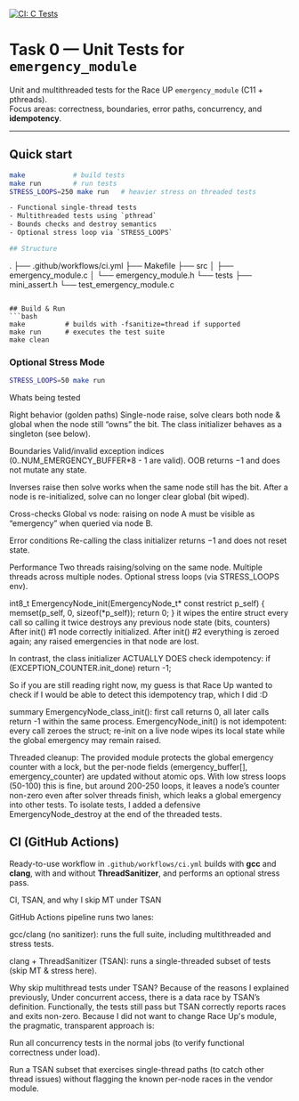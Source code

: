 [![CI: C Tests](https://github.com/eraykirca/task0/actions/workflows/ci.yml/badge.svg)](https://github.com/eraykirca/task0/actions/workflows/ci.yml)

# Task 0 — Unit Tests for `emergency_module`

Unit and multithreaded tests for the Race UP `emergency_module` (C11 + pthreads).  
Focus areas: correctness, boundaries, error paths, concurrency, and **idempotency**.

---

## Quick start

```bash
make            # build tests
make run        # run tests
STRESS_LOOPS=250 make run   # heavier stress on threaded tests

- Functional single-thread tests
- Multithreaded tests using `pthread`
- Bounds checks and destroy semantics
- Optional stress loop via `STRESS_LOOPS`

## Structure
```
.
├── .github/workflows/ci.yml
├── Makefile
├── src
│   ├── emergency_module.c
│   └── emergency_module.h
└── tests
    ├── mini_assert.h
    └── test_emergency_module.c
```

## Build & Run
```bash
make          # builds with -fsanitize=thread if supported
make run      # executes the test suite
make clean
```

### Optional Stress Mode
```bash
STRESS_LOOPS=50 make run
```
Whats being tested

Right behavior (golden paths)
Single-node raise, solve clears both node & global when the node still “owns” the bit.
The class initializer behaves as a singleton (see below).

Boundaries
Valid/invalid exception indices (0..NUM_EMERGENCY_BUFFER*8 - 1 are valid).
OOB returns −1 and does not mutate any state.

Inverses
raise then solve works when the same node still has the bit.
After a node is re-initialized, solve can no longer clear global (bit wiped).

Cross-checks
Global vs node: raising on node A must be visible as “emergency” when queried via node B.

Error conditions
Re-calling the class initializer returns −1 and does not reset state.

Performance
Two threads raising/solving on the same node.
Multiple threads across multiple nodes.
Optional stress loops (via STRESS_LOOPS env).

int8_t EmergencyNode_init(EmergencyNode_t* const restrict p_self) {
  memset(p_self, 0, sizeof(*p_self));
  return 0;
}
it wipes the entire struct every call
so calling it twice destroys any previous node state (bits, counters)
After init() #1  node correctly initialized.
After init() #2  everything is zeroed again; any raised emergencies in that node are lost.

In contrast, the class initializer ACTUALLY DOES check idempotency:
if (EXCEPTION_COUNTER.init_done)
    return -1;

So if you are still reading right now, my guess is that Race Up wanted to check if I would be able to detect this idempotency trap,
which I did :D

summary
EmergencyNode_class_init(): first call returns 0, all later calls return -1 within the same process.
EmergencyNode_init() is not idempotent: every call zeroes the struct; re-init on a live node wipes its local state while the global emergency may remain raised.

Threaded cleanup: The provided module protects the global emergency counter with a lock, but the per-node fields (emergency_buffer[], emergency_counter) are updated without atomic ops.
With low stress loops (50-100) this is fine, but around 200-250 loops, it leaves a node’s counter non-zero even after solver threads finish, which leaks a global emergency into other tests.
To isolate tests, I added a defensive EmergencyNode_destroy at the end of the threaded tests.

## CI (GitHub Actions)
Ready-to-use workflow in `.github/workflows/ci.yml` builds with **gcc** and **clang**, with and without **ThreadSanitizer**, and performs an optional stress pass.

CI, TSAN, and why I skip MT under TSAN

GitHub Actions pipeline runs two lanes:

gcc/clang (no sanitizer): runs the full suite, including multithreaded and stress tests.

clang + ThreadSanitizer (TSAN): runs a single-threaded subset of tests (skip MT & stress here).

Why skip multithread tests under TSAN?
Because of the reasons I explained previously, Under concurrent access, there is a data race by TSAN’s definition. Functionally, the tests still pass but TSAN correctly reports races and exits non-zero. Because I did not want to change Race Up's module, the pragmatic, transparent approach is:

Run all concurrency tests in the normal jobs (to verify functional correctness under load).

Run a TSAN subset that exercises single-thread paths (to catch other thread issues) without flagging the known per-node races in the vendor module.
